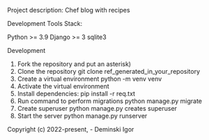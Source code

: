 Project description:
Chef blog with recipes

Development Tools
Stack:

  Python >= 3.9
  Django >= 3
  sqlite3
  
Development
1) Fork the repository and put an asterisk)
2) Clone the repository
git clone ref_generated_in_your_repository
3) Create a virtual environment
python -m venv venv
4) Activate the virtual environment
5) Install dependencies:
pip install -r req.txt
6) Run command to perform migrations
python manage.py migrate
8) Create superuser
python manage.py creates superuser
9) Start the server
python manage.py runserver

Copyright (c) 2022-present, - Deminski Igor
